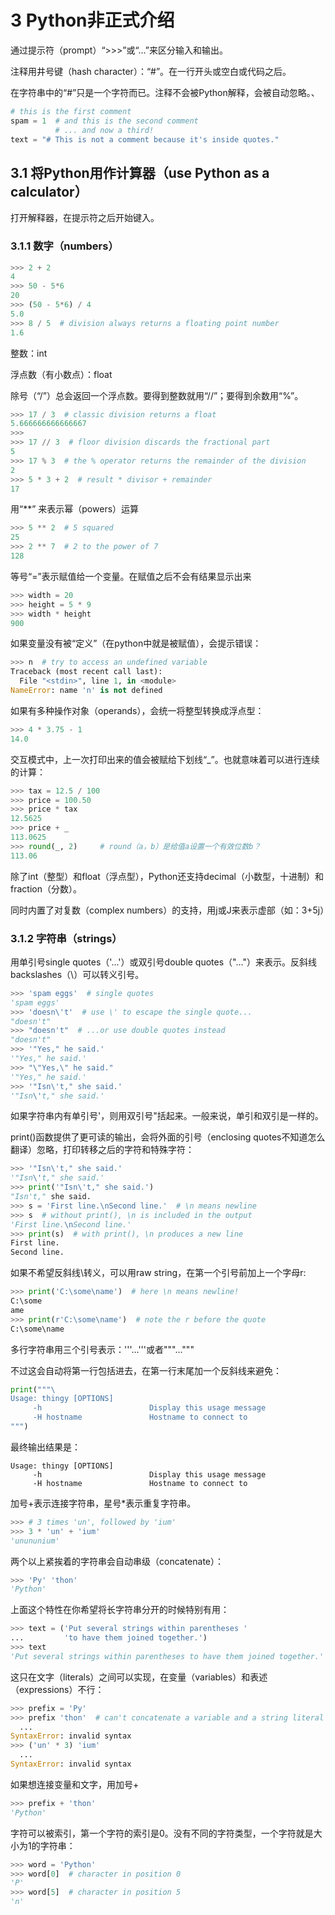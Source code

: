 # 3 Python非正式介绍

通过提示符（prompt）“>>>”或“...”来区分输入和输出。

注释用井号键（hash character）：“#”。在一行开头或空白或代码之后。

在字符串中的“#”只是一个字符而已。注释不会被Python解释，会被自动忽略。、

```python
# this is the first comment
spam = 1  # and this is the second comment
          # ... and now a third!
text = "# This is not a comment because it's inside quotes."
```

## 3.1 将Python用作计算器（use Python as a calculator）

打开解释器，在提示符之后开始键入。

### 3.1.1 数字（numbers）

```python
>>> 2 + 2
4
>>> 50 - 5*6
20
>>> (50 - 5*6) / 4
5.0
>>> 8 / 5  # division always returns a floating point number
1.6
```

整数：int

浮点数（有小数点）：float

除号（“/”）总会返回一个浮点数。要得到整数就用“//”；要得到余数用“%”。

```python
>>> 17 / 3  # classic division returns a float
5.666666666666667
>>>
>>> 17 // 3  # floor division discards the fractional part
5
>>> 17 % 3  # the % operator returns the remainder of the division
2
>>> 5 * 3 + 2  # result * divisor + remainder
17
```

用“**” 来表示幂（powers）运算

```python
>>> 5 ** 2  # 5 squared
25
>>> 2 ** 7  # 2 to the power of 7
128
```

等号“=”表示赋值给一个变量。在赋值之后不会有结果显示出来

```python
>>> width = 20
>>> height = 5 * 9
>>> width * height
900
```

如果变量没有被“定义”（在python中就是被赋值），会提示错误：

```python
>>> n  # try to access an undefined variable
Traceback (most recent call last):
  File "<stdin>", line 1, in <module>
NameError: name 'n' is not defined
```

如果有多种操作对象（operands），会统一将整型转换成浮点型：

```python
>>> 4 * 3.75 - 1
14.0
```

交互模式中，上一次打印出来的值会被赋给下划线“_”。也就意味着可以进行连续的计算：

```python
>>> tax = 12.5 / 100
>>> price = 100.50
>>> price * tax
12.5625
>>> price + _
113.0625
>>> round(_, 2)     # round（a，b）是给值a设置一个有效位数b？
113.06
```

除了int（整型）和float（浮点型），Python还支持decimal（小数型，十进制）和fraction（分数）。

同时内置了对复数（complex numbers）的支持，用j或J来表示虚部（如：3+5j）

### 3.1.2 字符串（strings）

用单引号single quotes（'...'）或双引号double quotes（"..."）来表示。反斜线backslashes（\）可以转义引号。

```python
>>> 'spam eggs'  # single quotes
'spam eggs'
>>> 'doesn\'t'  # use \' to escape the single quote...
"doesn't"
>>> "doesn't"  # ...or use double quotes instead
"doesn't"
>>> '"Yes," he said.'
'"Yes," he said.'
>>> "\"Yes,\" he said."
'"Yes," he said.'
>>> '"Isn\'t," she said.'
'"Isn\'t," she said.'
```

如果字符串内有单引号'，则用双引号"括起来。一般来说，单引和双引是一样的。

print()函数提供了更可读的输出，会将外面的引号（enclosing quotes不知道怎么翻译）忽略，打印转移之后的字符和特殊字符：

```python
>>> '"Isn\'t," she said.'
'"Isn\'t," she said.'
>>> print('"Isn\'t," she said.')
"Isn't," she said.
>>> s = 'First line.\nSecond line.'  # \n means newline
>>> s  # without print(), \n is included in the output
'First line.\nSecond line.'
>>> print(s)  # with print(), \n produces a new line
First line.
Second line.
```

如果不希望反斜线\转义，可以用raw string，在第一个引号前加上一个字母r:

```python
>>> print('C:\some\name')  # here \n means newline!
C:\some
ame
>>> print(r'C:\some\name')  # note the r before the quote
C:\some\name
```

多行字符串用三个引号表示：'''...'''或者"""..."""

不过这会自动将第一行包括进去，在第一行末尾加一个反斜线来避免：

```python
print("""\
Usage: thingy [OPTIONS]
     -h                        Display this usage message
     -H hostname               Hostname to connect to
""")
```

最终输出结果是：

```
Usage: thingy [OPTIONS]
     -h                        Display this usage message
     -H hostname               Hostname to connect to
```

加号+表示连接字符串，星号*表示重复字符串。

```python
>>> # 3 times 'un', followed by 'ium'
>>> 3 * 'un' + 'ium'
'unununium'
```

两个以上紧挨着的字符串会自动串级（concatenate）：

```python
>>> 'Py' 'thon'
'Python'
```

上面这个特性在你希望将长字符串分开的时候特别有用：

```python
>>> text = ('Put several strings within parentheses '
...         'to have them joined together.')
>>> text
'Put several strings within parentheses to have them joined together.'
```

这只在文字（literals）之间可以实现，在变量（variables）和表述（expressions）不行：

```python
>>> prefix = 'Py'
>>> prefix 'thon'  # can't concatenate a variable and a string literal
  ...
SyntaxError: invalid syntax
>>> ('un' * 3) 'ium'
  ...
SyntaxError: invalid syntax
```

如果想连接变量和文字，用加号+

```python
>>> prefix + 'thon'
'Python'
```

字符可以被索引，第一个字符的索引是0。没有不同的字符类型，一个字符就是大小为1的字符串：

```python
>>> word = 'Python'
>>> word[0]  # character in position 0
'P'
>>> word[5]  # character in position 5
'n'
```



